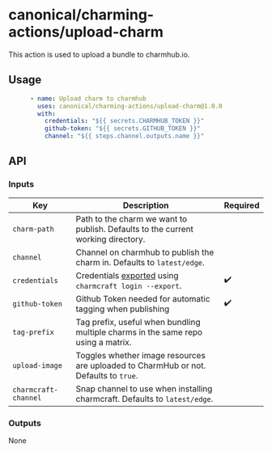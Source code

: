 # canonical/charming-actions/upload-charm

This action is used to upload a bundle to charmhub.io.

## Usage

```yaml
      - name: Upload charm to charmhub
        uses: canonical/charming-actions/upload-charm@1.0.0
        with:
          credentials: "${{ secrets.CHARMHUB_TOKEN }}"
          github-token: "${{ secrets.GITHUB_TOKEN }}"
          channel: "${{ steps.channel.outputs.name }}"
```

## API

### Inputs

| Key                  | Description                                                                                         | Required |
| -------------------- | --------------------------------------------------------------------------------------------------- | -------- | 
| `charm-path`         | Path to the charm we want to publish. Defaults to the current working directory.                    |          |
| `channel`            | Channel on charmhub to publish the charm in. Defaults to `latest/edge`.                             |          |
| `credentials`        | Credentials [exported](https://juju.is/docs/sdk/remote-env-auth) using `charmcraft login --export`. | ✔️       |
| `github-token`       | Github Token needed for automatic tagging when publishing                                           | ✔️       |
| `tag-prefix`         | Tag prefix, useful when bundling multiple charms in the same repo using a matrix.                   |          |
| `upload-image`       | Toggles whether image resources are uploaded to CharmHub or not. Defaults to `true`.                |          |             
| `charmcraft-channel` | Snap channel to use when installing charmcraft. Defaults to `latest/edge`.                          |          |

### Outputs

None